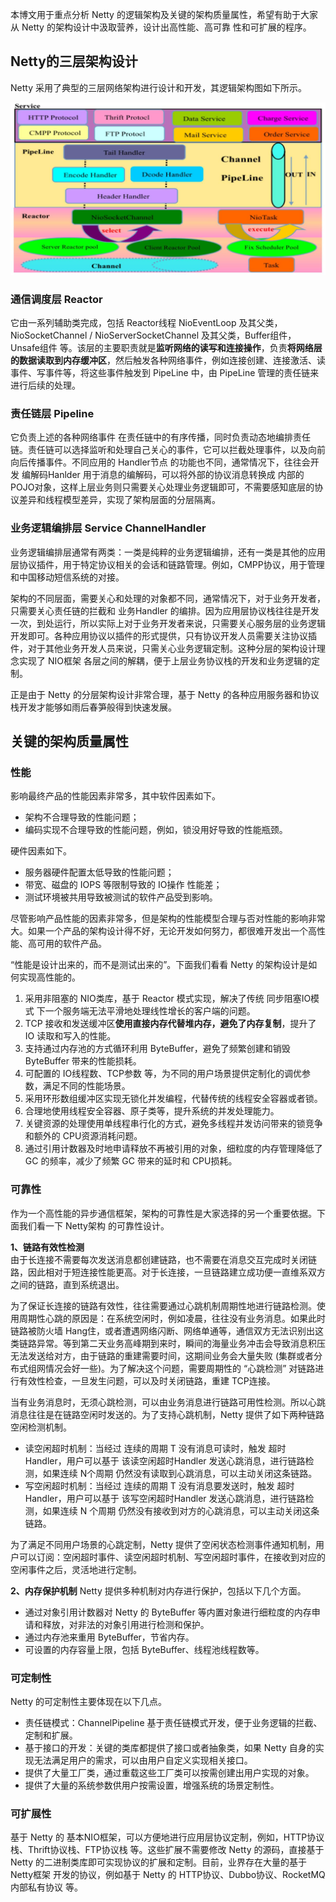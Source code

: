 本博文用于重点分析 Netty 的逻辑架构及关键的架构质量属性，希望有助于大家从 Netty 的架构设计中汲取营养，设计出高性能、高可靠
性和可扩展的程序。

## Netty的三层架构设计
Netty 采用了典型的三层网络架构进行设计和开发，其逻辑架构图如下所示。

![avatar](/images/Netty/Netty逻辑架构图.png)

### 通信调度层 Reactor
它由一系列辅助类完成，包括 Reactor线程 NioEventLoop 及其父类，NioSocketChannel / NioServerSocketChannel 及其父类，Buffer组件，Unsafe组件 等。该层的主要职责就是**监听网络的读写和连接操作**，负责**将网络层的数据读取到内存缓冲区**，然后触发各种网络事件，例如连接创建、连接激活、读事件、写事件等，将这些事件触发到 PipeLine 中，由 PipeLine 管理的责任链来进行后续的处理。

### 责任链层 Pipeline
它负责上述的各种网络事件 在责任链中的有序传播，同时负责动态地编排责任链。责任链可以选择监听和处理自己关心的事件，它可以拦截处理事件，以及向前向后传播事件。不同应用的 Handler节点 的功能也不同，通常情况下，往往会开发 编解码Hanlder 用于消息的编解码，可以将外部的协议消息转换成 内部的POJO对象，这样上层业务则只需要关心处理业务逻辑即可，不需要感知底层的协议差异和线程模型差异，实现了架构层面的分层隔离。

### 业务逻辑编排层 Service ChannelHandler
业务逻辑编排层通常有两类：一类是纯粹的业务逻辑编排，还有一类是其他的应用层协议插件，用于特定协议相关的会话和链路管理。例如，CMPP协议，用于管理和中国移动短信系统的对接。

架构的不同层面，需要关心和处理的对象都不同，通常情况下，对于业务开发者，只需要关心责任链的拦截和 业务Handler 的编排。因为应用层协议栈往往是开发一次，到处运行，所以实际上对于业务开发者来说，只需要关心服务层的业务逻辑开发即可。各种应用协议以插件的形式提供，只有协议开发人员需要关注协议插件，对于其他业务开发人员来说，只需关心业务逻辑定制。这种分层的架构设计理念实现了 NIO框架 各层之间的解耦，便于上层业务协议栈的开发和业务逻辑的定制。

正是由于 Netty 的分层架构设计非常合理，基于 Netty 的各种应用服务器和协议栈开发才能够如雨后春笋般得到快速发展。

## 关键的架构质量属性
### 性能
影响最终产品的性能因素非常多，其中软件因素如下。  
- 架构不合理导致的性能问题；
- 编码实现不合理导致的性能问题，例如，锁没用好导致的性能瓶颈。

硬件因素如下。  
- 服务器硬件配置太低导致的性能问题；
- 带宽、磁盘的 IOPS 等限制导致的 IO操作 性能差；
- 测试环境被共用导致被测试的软件产品受到影响。

尽管影响产品性能的因素非常多，但是架构的性能模型合理与否对性能的影响非常大。如果一个产品的架构设计得不好，无论开发如何努力，都很难开发出一个高性能、高可用的软件产品。

“性能是设计出来的，而不是测试出来的”。下面我们看看 Netty 的架构设计是如何实现高性能的。  
1. 采用非阻塞的 NIO类库，基于 Reactor 模式实现，解决了传统 同步阻塞IO模式 下一个服务端无法平滑地处理线性增长的客户端的问题。
2. TCP 接收和发送缓冲区**使用直接内存代替堆内存，避免了内存复制**，提升了 IO 读取和写入的性能。
3. 支持通过内存池的方式循环利用 ByteBuffer，避免了频繁创建和销毁 ByteBuffer 带来的性能损耗。
4. 可配置的 IO线程数、TCP参数 等，为不同的用户场景提供定制化的调优参数，满足不同的性能场景。
5. 采用环形数组缓冲区实现无锁化并发编程，代替传统的线程安全容器或者锁。
6. 合理地使用线程安全容器、原子类等，提升系统的并发处理能力。
7. 关键资源的处理使用单线程串行化的方式，避免多线程并发访问带来的锁竞争和额外的 CPU资源消耗问题。
8. 通过引用计数器及时地申请释放不再被引用的对象，细粒度的内存管理降低了 GC 的频率，减少了频繁 GC 带来的延时和 CPU损耗。

### 可靠性
作为一个高性能的异步通信框架，架构的可靠性是大家选择的另一个重要依据。下面我们看一下 Netty架构 的可靠性设计。

**1、链路有效性检测**  
由于长连接不需要每次发送消息都创建链路，也不需要在消息交互完成时关闭链路，因此相对于短连接性能更高。对于长连接，一旦链路建立成功便一直维系双方之间的链路，直到系统退出。

为了保证长连接的链路有效性，往往需要通过心跳机制周期性地进行链路检测。使用周期性心跳的原因是：在系统空闲时，例如凌晨，往往没有业务消息。如果此时链路被防火墙 Hang住，或者遭遇网络闪断、网络单通等，通信双方无法识别出这类链路异常。等到第二天业务高峰期到来时，瞬间的海量业务冲击会导致消息积压无法发送给对方，由于链路的重建需要时间，这期间业务会大量失败 (集群或者分布式组网情况会好一些)。为了解决这个问题，需要周期性的 “心跳检测” 对链路进行有效性检查，一旦发生问题，可以及时关闭链路，重建 TCP连接。

当有业务消息时，无须心跳检测，可以由业务消息进行链路可用性检测。所以心跳消息往往是在链路空闲时发送的。为了支持心跳机制，Netty 提供了如下两种链路空闲检测机制。  
- 读空闲超时机制：当经过 连续的周期 T 没有消息可读时，触发 超时Handler，用户可以基于 该读空闲超时Handler 发送心跳消息，进行链路检测，如果连续 N个周期 仍然没有读取到心跳消息，可以主动关闭这条链路。
- 写空闲超时机制：当经过 连续的周期 T 没有消息要发送时，触发 超时Handler，用户可以基于 该写空闲超时Handler 发送心跳消息，进行链路检测，如果连续 N 个周期 仍然没有接收到对方的心跳消息，可以主动关闭这条链路。

为了满足不同用户场景的心跳定制，Netty 提供了空闲状态检测事件通知机制，用户可以订阅：空闲超时事件、读空闲超时机制、写空闲超时事件，在接收到对应的空闲事件之后，灵活地进行定制。

**2、内存保护机制**
Netty 提供多种机制对内存进行保护，包括以下几个方面。  
- 通过对象引用计数器对 Netty 的 ByteBuffer 等内置对象进行细粒度的内存申请和释放，对非法的对象引用进行检测和保护。
- 通过内存池来重用 ByteBuffer，节省内存。
- 可设置的内存容量上限，包括 ByteBuffer、线程池线程数等。

### 可定制性
Netty 的可定制性主要体现在以下几点。  
- 责任链模式：ChannelPipeline 基于责任链模式开发，便于业务逻辑的拦截、定制和扩展。
- 基于接口的开发：关键的类库都提供了接口或者抽象类，如果 Netty 自身的实现无法满足用户的需求，可以由用户自定义实现相关接口。
- 提供了大量工厂类，通过重载这些工厂类可以按需创建出用户实现的对象。
- 提供了大量的系统参数供用户按需设置，增强系统的场景定制性。

### 可扩展性
基于 Netty 的 基本NIO框架，可以方便地进行应用层协议定制，例如，HTTP协议栈、Thrift协议栈、FTP协议栈 等。这些扩展不需要修改 Netty 的源码，直接基于 Netty 的二进制类库即可实现协议的扩展和定制。目前，业界存在大量的基于 Netty框架 开发的协议，例如基于 Netty 的 HTTP协议、Dubbo协议、RocketMQ内部私有协议 等。